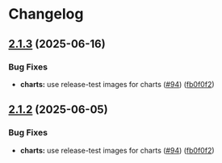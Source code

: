 # Changelog

## [2.1.3](https://github.com/astriaorg/astria-release-test/compare/evm-rollup-v2.1.2...evm-rollup-v2.1.3) (2025-06-16)


### Bug Fixes

* **charts:** use release-test images for charts ([#94](https://github.com/astriaorg/astria-release-test/issues/94)) ([fb0f0f2](https://github.com/astriaorg/astria-release-test/commit/fb0f0f279282a7b5049e2a161f3a299782aa8e2f))

## [2.1.2](https://github.com/astriaorg/astria-release-test/compare/evm-rollup-v2.1.1...evm-rollup-v2.1.2) (2025-06-05)


### Bug Fixes

* **charts:** use release-test images for charts ([#94](https://github.com/astriaorg/astria-release-test/issues/94)) ([fb0f0f2](https://github.com/astriaorg/astria-release-test/commit/fb0f0f279282a7b5049e2a161f3a299782aa8e2f))

